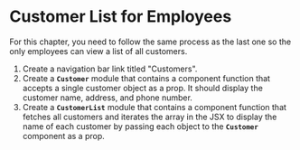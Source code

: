# Customer List for Employees

For this chapter, you need to follow the same process as the last one so the only employees can view a list of all customers.

1. Create a navigation bar link titled "Customers".
1. Create a **`Customer`** module that contains a component function that accepts a single customer object as a prop. It should display the customer name, address, and phone number.
1. Create a **`CustomerList`** module that contains a component function that fetches all customers and iterates the array in the JSX to display the name of each customer by passing each object to the **`Customer`** component as a prop.
